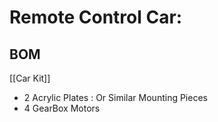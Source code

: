 # Remote Control Car:
## BOM
[[Car Kit]]
* 2 Acrylic Plates : Or Similar Mounting Pieces
* 4 GearBox Motors 
